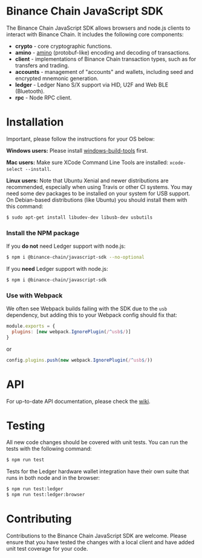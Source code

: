 # Binance Chain JavaScript SDK

The Binance Chain JavaScript SDK allows browsers and node.js clients to interact with Binance Chain. It includes the following core components:

* **crypto** - core cryptographic functions.
* **amino** - [amino](https://github.com/binance-chain/docs-site/blob/master/docs/encoding.md) (protobuf-like) encoding and decoding of transactions.
* **client** - implementations of Binance Chain transaction types, such as for transfers and trading.
* **accounts** - management of "accounts" and wallets, including seed and encrypted mnemonic generation.
* **ledger** - Ledger Nano S/X support via HID, U2F and Web BLE (Bluetooth).
* **rpc** - Node RPC client.

# Installation

Important, please follow the instructions for your OS below:

**Windows users:** Please install [windows-build-tools](https://www.npmjs.com/package/windows-build-tools) first.

**Mac users:** Make sure XCode Command Line Tools are installed: `xcode-select --install`.

**Linux users:** Note that Ubuntu Xenial and newer distributions are recommended, especially when using Travis or other CI systems. You may need some dev packages to be installed on your system for USB support. On Debian-based distributions (like Ubuntu) you should install them with this command:
```bash
$ sudo apt-get install libudev-dev libusb-dev usbutils
```

### Install the NPM package
If you **do not** need Ledger support with node.js:
```bash
$ npm i @binance-chain/javascript-sdk --no-optional
```
If you **need** Ledger support with node.js:
```bash
$ npm i @binance-chain/javascript-sdk
```

### Use with Webpack

We often see Webpack builds failing with the SDK due to the `usb` dependency, but adding this to your Webpack config should fix that:
```js
module.exports = {
  plugins: [new webpack.IgnorePlugin(/^usb$/)]
}
```
or
```js
config.plugins.push(new webpack.IgnorePlugin(/^usb$/))
```

# API

For up-to-date API documentation, please check the [wiki](https://github.com/binance-chain/javascript-sdk/wiki).

# Testing

All new code changes should be covered with unit tests. You can run the tests with the following command:

```bash
$ npm run test
```

Tests for the Ledger hardware wallet integration have their own suite that runs in both node and in the browser:

```bash
$ npm run test:ledger
$ npm run test:ledger:browser
```

# Contributing

Contributions to the Binance Chain JavaScript SDK are welcome. Please ensure that you have tested the changes with a local client and have added unit test coverage for your code.
